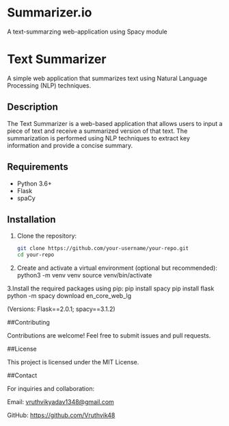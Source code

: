 # Summarizer.io
A text-summarzing web-application using Spacy module


# Text Summarizer

A simple web application that summarizes text using Natural Language Processing (NLP) techniques.

## Description

The Text Summarizer is a web-based application that allows users to input a piece of text and receive a summarized version of that text. The summarization is performed using NLP techniques to extract key information and provide a concise summary.

## Requirements

- Python 3.6+
- Flask
- spaCy

## Installation

1. Clone the repository:
   ```sh
   git clone https://github.com/your-username/your-repo.git
   cd your-repo
   
2. Create and activate a virtual environment (optional but recommended):
   python3 -m venv venv
  source venv/bin/activate

3.Install the required packages using pip:
     pip install spacy
     pip install flask
     python -m spacy download en_core_web_lg

  (Versions: Flask==2.0.1; spacy==3.1.2)

##Contributing

Contributions are welcome! Feel free to submit issues and pull requests.

##License

This project is licensed under the MIT License.

##Contact

For inquiries and collaboration:

Email: vruthvikyadav1348@gmail.com

GitHub: https://github.com/Vruthvik48
